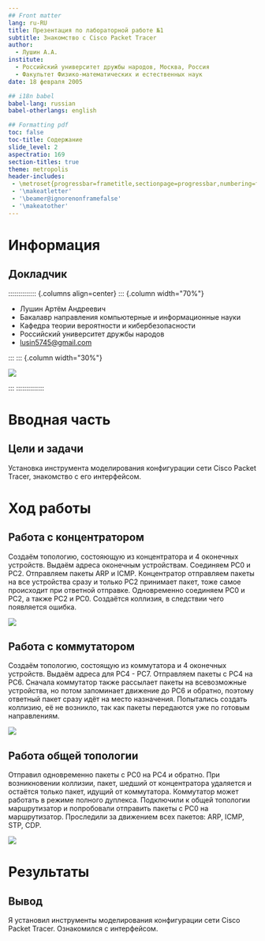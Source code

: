 ```yaml
---
## Front matter
lang: ru-RU
title: Презентация по лабораторной работе №1
subtitle: Знакомство с Cisco Packet Tracer
author:
  - Лушин А.А.
institute:
  - Российский университет дружбы народов, Москва, Россия
  - Факультет Физико-математических и естественных наук
date: 18 февраля 2005

## i18n babel
babel-lang: russian
babel-otherlangs: english

## Formatting pdf
toc: false
toc-title: Содержание
slide_level: 2
aspectratio: 169
section-titles: true
theme: metropolis
header-includes:
 - \metroset{progressbar=frametitle,sectionpage=progressbar,numbering=fraction}
 - '\makeatletter'
 - '\beamer@ignorenonframefalse'
 - '\makeatother'
---
```


# Информация

## Докладчик

:::::::::::::: {.columns align=center}
::: {.column width="70%"}

  * Лушин Артём Андреевич
  * Бакалавр направления компьютерные и информационные науки
  * Кафедра теории вероятности и кибербезопасности
  * Российский университет дружбы народов
  * [lusin5745@gmail.com](mailto:lusin5745@gmail.com)

:::
::: {.column width="30%"}

![](/home/aalushin1/cisco1/presentation/image/me.jpg)

:::
::::::::::::::

# Вводная часть

## Цели и задачи

Установка инструмента моделирования конфигурации сети Cisco Packet Tracer, знакомство с его интерфейсом.

# Ход работы

## Работа с концентратором

Создаём топологию, состояющую из концентратора и 4 оконечных устройств. Выдаём адреса оконечным устройствам. Соединяем РС0 и РС2. Отправляем пакеты ARP и ICMP. Концентратор отправляем пакеты на все устройства сразу и только РС2 принимает пакет, тоже самое происходит при ответной отправке. Одновременно соединяем РС0 и РС2, а также РС2 и РС0. Создаётся коллизия, в следствии чего появляется ошибка.

![](/home/aalushin1/cisco1/presentation/image/2.png)

## Работа с коммутатором

Создаём топологию, состоящую из коммутатора и 4 оконечных устройств. Выдаём адреса для РС4 - РС7. Отправляем пакеты с РС4 на РС6. Сначала коммутатор также рассылает пакеты на всевозможные устройства, но потом запоминает движение до РС6 и обратно, поэтому ответный пакет сразу идёт на место назначения. Попытались создать коллизию, её не возникло, так как пакеты передаются уже по готовым направлениям. 

![](/home/aalushin1/cisco1/presentation/image/13.png)

## Работа общей топологии

Отправил одновременно пакеты с РС0 на РС4 и обратно. При возникновении коллизии, пакет, шедший от концентратора удаляется и остаётся только пакет, идущий от коммутатора. Коммутатор может работать в режиме полного дуплекса. Подключили к общей топологии маршрутизатор и попробовали отправить пакеты с РС0 на маршрутизатор. Проследили за движением всех пакетов: ARP, ICMP, STP, CDP. 

![](/home/aalushin1/cisco1/presentation/image/22.png)

# Результаты

## Вывод 

Я установил инструменты моделирования конфигурации сети Cisco Packet Tracer. Ознакомился с интерфейсом. 

